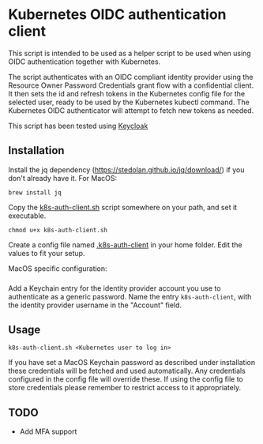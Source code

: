 Kubernetes OIDC authentication client
=====================================

This script is intended to be used as a helper script to be used when using OIDC authentication together with Kubernetes.

The script authenticates with an OIDC compliant identity provider using the Resource Owner Password Credentials grant flow with 
a confidential client. It then sets the id and refresh tokens in the Kubernetes config file for the selected user,
 ready to be used by the Kubernetes kubectl command. The Kubernetes OIDC authenticator will attempt to fetch
 new tokens as needed.

This script has been tested using [Keycloak](http://www.keycloak.org/)
                              
Installation
-------------
Install the jq dependency (https://stedolan.github.io/jq/download/) if you don't already have it. For MacOS: 

`brew install jq`

Copy the [k8s-auth-client.sh](k8s-auth-client.sh) script somewhere on your path, and set it executable.

`chmod u+x k8s-auth-client.sh`

Create a config file named [.k8s-auth-client](.k8s-auth-client) in your home folder. Edit the values to fit your setup.

MacOS specific configuration:
###

Add a Keychain entry for the identity provider account you use to authenticate as a generic password. 
Name the entry `k8s-auth-client`, with the identity provider username in the "Account" field.


Usage
-----
`k8s-auth-client.sh <Kubernetes user to log in>`
 
 If you have set a MacOS Keychain password as described under installation these credentials will be fetched
 and used automatically. Any credentials configured in the config file will override these. If using the config
 file to store credentials please remember to restrict access to it appropriately.
 
 TODO
 ----
 * Add MFA support

